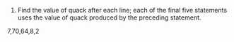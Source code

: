 1. Find the value of quack after each line; each of the final five statements uses the value of
quack produced by the preceding statement.

7,70,64,8,2

